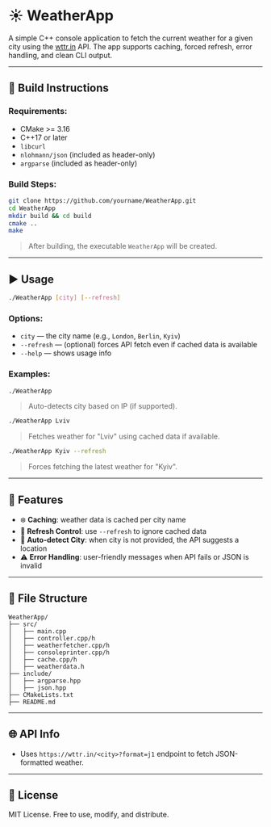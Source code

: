 # ☀️ WeatherApp

A simple C++ console application to fetch the current weather for a given city using the [wttr.in](https://wttr.in) API. The app supports caching, forced refresh, error handling, and clean CLI output.

---

## 🔧 Build Instructions

### Requirements:

- CMake >= 3.16
- C++17 or later
- `libcurl`
- `nlohmann/json` (included as header-only)
- `argparse` (included as header-only)

### Build Steps:

```bash
git clone https://github.com/yourname/WeatherApp.git
cd WeatherApp
mkdir build && cd build
cmake ..
make
```

> After building, the executable `WeatherApp` will be created.

---

## ▶️ Usage

```bash
./WeatherApp [city] [--refresh]
```

### Options:

- `city` — the city name (e.g., `London`, `Berlin`, `Kyiv`)
- `--refresh` — (optional) forces API fetch even if cached data is available
- `--help` — shows usage info

### Examples:

```bash
./WeatherApp
```

> Auto-detects city based on IP (if supported).

```bash
./WeatherApp Lviv
```

> Fetches weather for "Lviv" using cached data if available.

```bash
./WeatherApp Kyiv --refresh
```

> Forces fetching the latest weather for "Kyiv".

---

## 🧪 Features

- ❄️ **Caching**: weather data is cached per city name
- 📂 **Refresh Control**: use `--refresh` to ignore cached data
- 🔀 **Auto-detect City**: when city is not provided, the API suggests a location
- ⚠️ **Error Handling**: user-friendly messages when API fails or JSON is invalid

---

## 📆 File Structure

```
WeatherApp/
├── src/
│   ├── main.cpp
│   ├── controller.cpp/h
│   ├── weatherfetcher.cpp/h
│   ├── consoleprinter.cpp/h
│   ├── cache.cpp/h
│   ├── weatherdata.h
├── include/
│   ├── argparse.hpp
│   ├── json.hpp
├── CMakeLists.txt
├── README.md
```

---

## 🌐 API Info

- Uses `https://wttr.in/<city>?format=j1` endpoint to fetch JSON-formatted weather.

---

## 📄 License

MIT License. Free to use, modify, and distribute.

